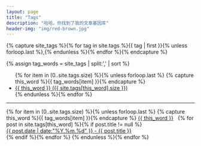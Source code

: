 ```yaml
---
layout: page
title: "Tags"
description: "哈哈，你找到了我的文章基因库"  
header-img: "img/red-brown.jpg"  
---
```



<!-- Get the tag name for every tag on the site and set them
to the `site_tags` variable. -->
{% capture site_tags %}{% for tag in site.tags %}{{ tag | first }}{% unless forloop.last %},{% endunless %}{% endfor %}{% endcapture %}

<!-- `tag_words` is a sorted array of the tag names. -->
{% assign tag_words = site_tags | split:',' | sort %}

<!-- Build the Page -->

<!-- List of all tags -->
<ul class="tags">
  {% for item in (0..site.tags.size) %}{% unless forloop.last %}
    {% capture this_word %}{{ tag_words[item] }}{% endcapture %}
    <li>
      <a href="#{{ this_word}}" class="tag">{{ this_word }}
        <span>({{ site.tags[this_word].size }})</span>
      </a>
    </li>
  {% endunless %}{% endfor %}
</ul>

<hr />

<!-- Posts by Tag -->
<div>
  {% for item in (0..site.tags.size) %}{% unless forloop.last %}
    {% capture this_word %}{{ tag_words[item] }}{% endcapture %}
<a class="tag subsection" id="{{ this_word}}" href="#{{ this_word}}">{{ this_word }}</a>
    {% for post in site.tags[this_word] %}{% if post.title != null %}
<!--
       <div>
        <span style="float: left;">
          <a href="{{ post.url }}">{{ post.title }}</a>
        </span>
        <span style="float: right;">
          {{ post.date | date_to_string }}
        </span>
      </div>
-->
<div>
  <span style="float: left;" class="item">
    <a href="{{ post.url }}" title="{{ post.title }}"><time datetime="{{ post.date | date_to_xmlschema }}">{{ post.date | date:"%Y.%m.%d" }}</time> - {{ post.title }}</a>
  </span>
</div>
<div style="clear: both;"></div>
    {% endif %}{% endfor %}
  {% endunless %}{% endfor %}
</div>

